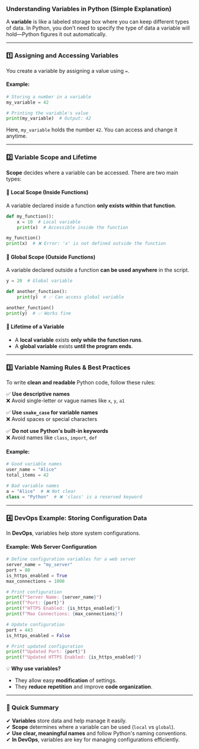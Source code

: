 ### **Understanding Variables in Python (Simple Explanation)**

A **variable** is like a labeled storage box where you can keep different types of data. In Python, you don't need to specify the type of data a variable will hold—Python figures it out automatically.

---

### **1️⃣ Assigning and Accessing Variables**
You create a variable by assigning a value using `=`.

#### **Example:**
```python
# Storing a number in a variable
my_variable = 42

# Printing the variable's value
print(my_variable)  # Output: 42
```
Here, `my_variable` holds the number `42`. You can access and change it anytime.

---

### **2️⃣ Variable Scope and Lifetime**
**Scope** decides where a variable can be accessed. There are two main types:

#### **🔹 Local Scope (Inside Functions)**
A variable declared inside a function **only exists within that function**.

```python
def my_function():
    x = 10  # Local variable
    print(x)  # Accessible inside the function

my_function()
print(x)  # ❌ Error: 'x' is not defined outside the function
```

#### **🔹 Global Scope (Outside Functions)**
A variable declared outside a function **can be used anywhere** in the script.

```python
y = 20  # Global variable

def another_function():
    print(y)  # ✅ Can access global variable

another_function()
print(y)  # ✅ Works fine
```

#### **🔹 Lifetime of a Variable**
- A **local variable** exists **only while the function runs**.
- A **global variable** exists **until the program ends**.

---

### **3️⃣ Variable Naming Rules & Best Practices**
To write **clean and readable** Python code, follow these rules:

✅ **Use descriptive names**  
❌ Avoid single-letter or vague names like `x`, `y`, `a1`  

✅ **Use `snake_case` for variable names**  
❌ Avoid spaces or special characters  

✅ **Do not use Python's built-in keywords**  
❌ Avoid names like `class`, `import`, `def`  

#### **Example:**
```python
# Good variable names
user_name = "Alice"
total_items = 42

# Bad variable names
a = "Alice"  # ❌ Not clear
class = "Python"  # ❌ 'class' is a reserved keyword
```

---

### **4️⃣ DevOps Example: Storing Configuration Data**
In **DevOps**, variables help store system configurations.

#### **Example: Web Server Configuration**
```python
# Define configuration variables for a web server
server_name = "my_server"
port = 80
is_https_enabled = True
max_connections = 1000

# Print configuration
print(f"Server Name: {server_name}")
print(f"Port: {port}")
print(f"HTTPS Enabled: {is_https_enabled}")
print(f"Max Connections: {max_connections}")

# Update configuration
port = 443
is_https_enabled = False

# Print updated configuration
print(f"Updated Port: {port}")
print(f"Updated HTTPS Enabled: {is_https_enabled}")
```
💡 **Why use variables?**  
- They allow easy **modification** of settings.  
- They **reduce repetition** and improve **code organization**.  

---

### **📝 Quick Summary**
✔ **Variables** store data and help manage it easily.  
✔ **Scope** determines where a variable can be used (`local` vs `global`).  
✔ **Use clear, meaningful names** and follow Python's naming conventions.  
✔ **In DevOps**, variables are key for managing configurations efficiently.  

